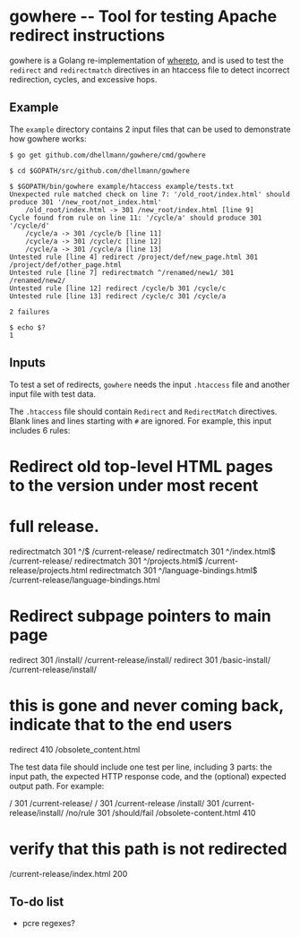 # gowhere -- Tool for testing Apache redirect instructions

gowhere is a Golang re-implementation of
[whereto](https://docs.openstack.org/whereto/), and is used to test
the `redirect` and `redirectmatch` directives in an htaccess file to
detect incorrect redirection, cycles, and excessive hops.

## Example

The `example` directory contains 2 input files that can be used to
demonstrate how gowhere works:

    $ go get github.com/dhellmann/gowhere/cmd/gowhere

    $ cd $GOPATH/src/github.com/dhellmann/gowhere

    $ $GOPATH/bin/gowhere example/htaccess example/tests.txt
    Unexpected rule matched check on line 7: '/old_root/index.html' should produce 301 '/new_root/not_index.html'
        /old_root/index.html -> 301 /new_root/index.html [line 9]
    Cycle found from rule on line 11: '/cycle/a' should produce 301 '/cycle/d'
        /cycle/a -> 301 /cycle/b [line 11]
        /cycle/a -> 301 /cycle/c [line 12]
        /cycle/a -> 301 /cycle/a [line 13]
    Untested rule [line 4] redirect /project/def/new_page.html 301 /project/def/other_page.html
    Untested rule [line 7] redirectmatch ^/renamed/new1/ 301 /renamed/new2/
    Untested rule [line 12] redirect /cycle/b 301 /cycle/c
    Untested rule [line 13] redirect /cycle/c 301 /cycle/a

    2 failures

    $ echo $?
    1

## Inputs

To test a set of redirects, `gowhere` needs the input `.htaccess`
file and another input file with test data.

The `.htaccess` file should contain `Redirect` and
`RedirectMatch` directives. Blank lines and lines starting with
`#` are ignored. For example, this input includes 6 rules:

   # Redirect old top-level HTML pages to the version under most recent
   # full release.
   redirectmatch 301 ^/$ /current-release/
   redirectmatch 301 ^/index.html$ /current-release/
   redirectmatch 301 ^/projects.html$ /current-release/projects.html
   redirectmatch 301 ^/language-bindings.html$ /current-release/language-bindings.html

   # Redirect subpage pointers to main page
   redirect 301 /install/ /current-release/install/
   redirect 301 /basic-install/ /current-release/install/

   # this is gone and never coming back, indicate that to the end users
   redirect 410 /obsolete_content.html

The test data file should include one test per line, including 3
parts: the input path, the expected HTTP response code, and the
(optional) expected output path. For example:

   / 301 /current-release/
   / 301 /current-release
   /install/ 301 /current-release/install/
   /no/rule 301 /should/fail
   /obsolete-content.html 410

   # verify that this path is not redirected
   /current-release/index.html 200


## To-do list

- pcre regexes?
